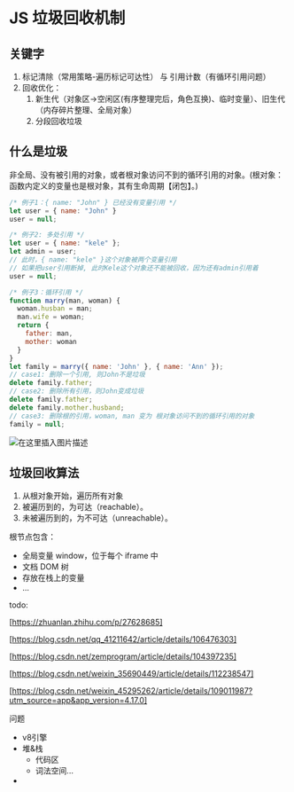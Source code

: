 # JS 垃圾回收机制

## 关键字

1. 标记清除（常用策略-遍历标记可达性） 与 引用计数（有循环引用问题）
2. 回收优化：
   1. 新生代（对象区->空闲区(有序整理完后，角色互换)、临时变量）、旧生代（内存碎片整理、全局对象）
   2. 分段回收垃圾

## 什么是垃圾

非全局、没有被引用的对象，或者根对象访问不到的循环引用的对象。(根对象：函数内定义的变量也是根对象，其有生命周期【闭包】。)

```js
/* 例子1：{ name: "John" } 已经没有变量引用 */
let user = { name: "John" }
user = null;

/* 例子2: 多处引用 */
let user = { name: "kele" };
let admin = user;
// 此时，{ name: "kele" }这个对象被两个变量引用
// 如果把user引用断掉, 此时Kele这个对象还不能被回收，因为还有admin引用着
user = null;

/* 例子3：循环引用 */
function marry(man, woman) {
  woman.husban = man;
  man.wife = woman;
  return {
    father: man,
    mother: woman
  }
}
let family = marry({ name: 'John' }, { name: 'Ann' });
// case1: 删除一个引用, 则John不是垃圾
delete family.father;
// case2: 删除所有引用，则John变成垃圾
delete family.father;
delete family.mother.husband;
// case3: 删除根的引用，woman, man 变为 根对象访问不到的循环引用的对象
family = null;
```

![在这里插入图片描述](/Users/apple/1mybook/src/JS/_assets/循环引用的对象.png)

## 垃圾回收算法

1. 从根对象开始，遍历所有对象
2. 被遍历到的，为可达（reachable）。
3. 未被遍历到的，为不可达（unreachable）。

根节点包含：

- 全局变量 window，位于每个 iframe 中
- 文档 DOM 树
- 存放在栈上的变量
- ...



todo:

 [https://zhuanlan.zhihu.com/p/27628685]

[https://blog.csdn.net/qq_41211642/article/details/106476303]

[https://blog.csdn.net/zemprogram/article/details/104397235]

[https://blog.csdn.net/weixin_35690449/article/details/112238547]

[https://blog.csdn.net/weixin_45295262/article/details/109011987?utm_source=app&app_version=4.17.0]

问题

- v8引擎
- 堆&栈
  - 代码区
  - 词法空间...
- 